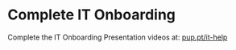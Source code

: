 # Complete IT Onboarding

Complete the IT Onboarding Presentation videos at: [pup.pt/it-help](pup.pt/it-help)